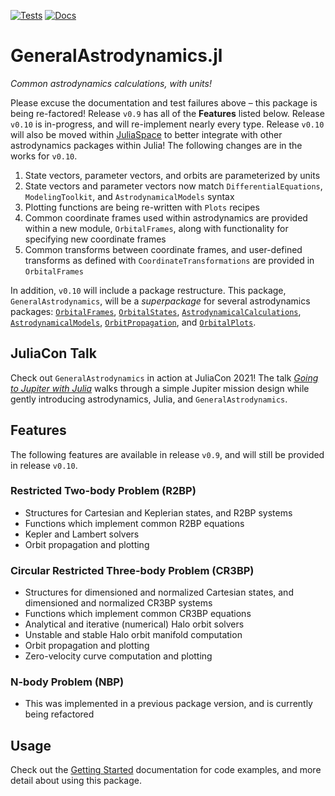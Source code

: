 [![Tests](https://github.com/cadojo/GeneralAstrodynamics.jl/workflows/Tests/badge.svg)](https://github.com/cadojo/GeneralAstrodynamics.jl/actions?query=workflow%3ATests)
[![Docs](https://github.com/cadojo/GeneralAstrodynamics.jl/workflows/Documentation/badge.svg)](https://cadojo.github.io/GeneralAstrodynamics.jl/dev)

# GeneralAstrodynamics.jl
_Common astrodynamics calculations, with units!_

Please excuse the documentation and test failures above – this package is being re-factored! Release `v0.9` has all of the __Features__ listed below. Release `v0.10` is in-progress, and will re-implement nearly every type. Release `v0.10` will also be moved within [JuliaSpace](https://github.com/juliaspace) to better integrate with other astrodynamics packages within Julia! The following changes are in the works for `v0.10`.

1. State vectors, parameter vectors, and orbits are parameterized by units
2. State vectors and parameter vectors now match `DifferentialEquations`, `ModelingToolkit`, and `AstrodynamicalModels` syntax
3. Plotting functions are being re-written with `Plots` recipes
4. Common coordinate frames used within astrodynamics are provided within a new module, `OrbitalFrames`, along with functionality for specifying new coordinate frames
5. Common transforms between coordinate frames, and user-defined transforms as defined with `CoordinateTransformations` are provided in `OrbitalFrames`

In addition, `v0.10` will include a package restructure. This package, `GeneralAstrodynamics`, will be a _superpackage_ for several astrodynamics packages: [`OrbitalFrames`](https://github.com/cadojo/OrbitalFrames.jl), [`OrbitalStates`](https://github.com/cadojo/OrbitalStates.jl), [`AstrodynamicalCalculations`](https://github.com/cadojo/AstrodynamicalCalculations.jl), [`AstrodynamicalModels`](https://github.com/cadojo/AstrodynamicalModels.jl), [`OrbitPropagation`](https://github.com/cadojo/OrbitPropagation.jl), and [`OrbitalPlots`](https://github.com/cadojo/OrbitalPlots.jl). 

## JuliaCon Talk

Check out `GeneralAstrodynamics` in action at JuliaCon 2021! The talk [_Going to Jupiter with Julia_](https://www.youtube.com/watch?v=WnvKaUsGv8w) walks through a simple Jupiter mission design while gently introducing astrodynamics, Julia, and `GeneralAstrodynamics`.

## Features

The following features are available in release `v0.9`, and will still be provided in release `v0.10`.

### Restricted Two-body Problem (R2BP)
* Structures for Cartesian and Keplerian states, and R2BP systems
* Functions which implement common R2BP equations
* Kepler and Lambert solvers
* Orbit propagation and plotting

### Circular Restricted Three-body Problem (CR3BP)
* Structures for dimensioned and normalized Cartesian states, and dimensioned and normalized CR3BP systems
* Functions which implement common CR3BP equations
* Analytical and iterative (numerical) Halo orbit solvers
* Unstable and stable Halo orbit manifold computation
* Orbit propagation and plotting
* Zero-velocity curve computation and plotting

### N-body Problem (NBP)
* This was implemented in a previous package version, and is currently being refactored

## Usage

Check out the [Getting Started](https://cadojo.github.io/GeneralAstrodynamics.jl/dev/) documentation for code examples, and more detail about using this package. 
